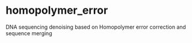# homopolymer_error

DNA sequencing denoising based on Homopolymer error correction and sequence merging
